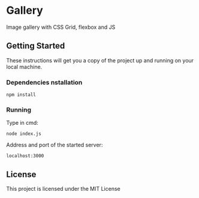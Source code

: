 # Gallery

Image gallery with CSS Grid, flexbox and JS

## Getting Started

These instructions will get you a copy of the project up and running on your local machine.

### Dependencies nstallation

```
npm install
```

### Running

Type in cmd:

```
node index.js
```

Address and port of the started server:

```
localhost:3000
```

## License

This project is licensed under the MIT License
